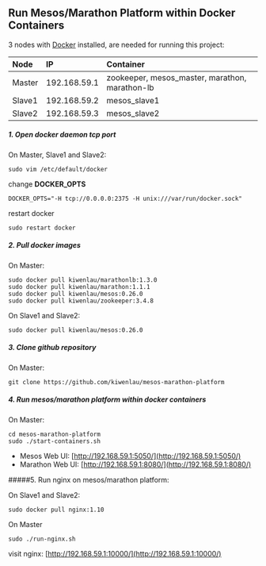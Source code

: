 ## Run Mesos/Marathon Platform within Docker Containers

3 nodes with [Docker](https://www.docker.com/) installed, are needed for running this project:

| Node    | IP           | Container                                      |
|:------- |:-------------| :----------------------------------------------|
| Master  | 192.168.59.1 | zookeeper, mesos_master, marathon, marathon-lb |
| Slave1  | 192.168.59.2 | mesos_slave1                                   |
| Slave2  | 192.168.59.3 | mesos_slave2                                   |

##### 1. Open docker daemon tcp port

On Master, Slave1 and Slave2:

```
sudo vim /etc/default/docker
```

change **DOCKER_OPTS**

```
DOCKER_OPTS="-H tcp://0.0.0.0:2375 -H unix:///var/run/docker.sock"
```

restart docker

```
sudo restart docker
```

##### 2. Pull docker images

On Master:

```
sudo docker pull kiwenlau/marathonlb:1.3.0
sudo docker pull kiwenlau/marathon:1.1.1  
sudo docker pull kiwenlau/mesos:0.26.0    
sudo docker pull kiwenlau/zookeeper:3.4.8 
```

On Slave1 and Slave2:

```
sudo docker pull kiwenlau/mesos:0.26.0
```

##### 3. Clone github repository

On Master:

```
git clone https://github.com/kiwenlau/mesos-marathon-platform
```


##### 4. Run mesos/marathon platform within docker containers

On Master:

```
cd mesos-marathon-platform
sudo ./start-containers.sh
```

- Mesos Web UI: [http://192.168.59.1:5050/](http://192.168.59.1:5050/)
- Marathon Web UI: [http://192.168.59.1:8080/](http://192.168.59.1:8080/)  

#####5. Run nginx on mesos/marathon platform:

On Slave1 and Slave2:

```
sudo docker pull nginx:1.10
```

On Master

```
sudo ./run-nginx.sh 
```

visit nginx: [http://192.168.59.1:10000/](http://192.168.59.1:10000/)